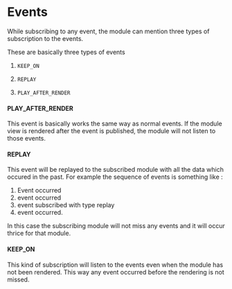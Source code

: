 # Events

While subscribing to any event, the module can mention three types of subscription to the events.

These are basically three types of events

1. `KEEP_ON`

2. `REPLAY`

3. `PLAY_AFTER_RENDER`

#### PLAY\_AFTER\_RENDER

This event is basically works the same way as normal events. If the module view is rendered after the event is published, the module will not listen to those events.

#### REPLAY

This event will be replayed to the subscribed module with all the data which occured in the past. For example the sequence of events is something like :

1. Event occurred
2. event occurred
3. event subscribed with type replay
4. event occurred.

In this case the subscribing module will not miss any events and it will occur thrice for that module.

#### KEEP\_ON

This kind of subscription will listen to the events even when the module has not been rendered. This way any event occurred before the rendering is not missed.





